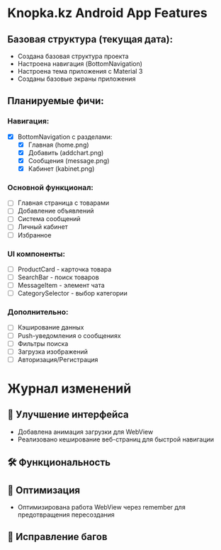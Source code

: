 # Knopka.kz Android App Features

## Базовая структура (текущая дата):
- Создана базовая структура проекта
- Настроена навигация (BottomNavigation)
- Настроена тема приложения с Material 3
- Созданы базовые экраны приложения

## Планируемые фичи:

### Навигация:
- [x] BottomNavigation с разделами:
  - [x] Главная (home.png)
  - [x] Добавить (addchart.png)
  - [x] Сообщения (message.png)
  - [x] Кабинет (kabinet.png)

### Основной функционал:
- [ ] Главная страница с товарами
- [ ] Добавление объявлений
- [ ] Система сообщений
- [ ] Личный кабинет
- [ ] Избранное

### UI компоненты:
- [ ] ProductCard - карточка товара
- [ ] SearchBar - поиск товаров
- [ ] MessageItem - элемент чата
- [ ] CategorySelector - выбор категории

### Дополнительно:
- [ ] Кэширование данных
- [ ] Push-уведомления о сообщениях
- [ ] Фильтры поиска
- [ ] Загрузка изображений
- [ ] Авторизация/Регистрация 

# Журнал изменений

## 🎨 Улучшение интерфейса
- Добавлена анимация загрузки для WebView
- Реализовано кеширование веб-страниц для быстрой навигации

## 🛠 Функциональность

## 🔧 Оптимизация
- Оптимизирована работа WebView через remember для предотвращения пересоздания

## 🔧 Исправление багов 